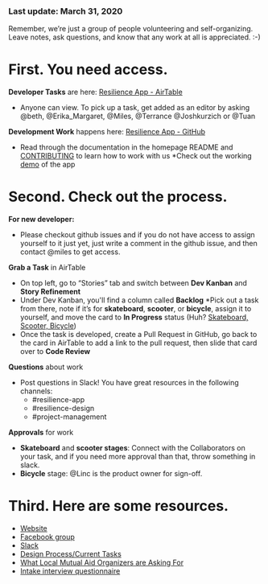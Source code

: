 ### Last update: March 31, 2020
Remember, we’re just a group of people volunteering and self-organizing. Leave notes, ask questions, and know that any work at all is appreciated. :-)

# First. You need access.
<b>Developer Tasks</b> are here: [Resilience App - AirTable](https://airtable.com/tblRjd2McKgRW9MKj/viwlRRNI0PZIxrGkc?blocks=hide)
 * Anyone can view. To pick up a task, get added as an editor by asking @beth, @Erika_Margaret, @Miles, @Terrance @Joshkurzich or @Tuan 

<b>Development Work</b> happens here: [Resilience App - GitHub](https://github.com/factn/resilience-app)
* Read through the documentation in the homepage README and [CONTRIBUTING](https://github.com/factn/resilience-app/blob/master/CONTRIBUTING.md) to learn how to work with us
*Check out the working [demo](https://mutualaidworld-frontend.herokuapp.com/) of the app
# Second. Check out the process.
<b>For new developer:</b>
* Please checkout github issues and if you do not have access to assign yourself to it just yet, just write a comment in the github issue, and then contact @miles to get access.

<b>Grab a Task</b> in AirTable
* On top left, go to “Stories” tab and switch between <b>Dev Kanban</b> and <b>Story Refinement</b>
* Under <b></b> Dev Kanban, you'll find a column called <b>Backlog</b>
*Pick out a task from there, note if it’s for <b>skateboard</b>, <b>scooter</b>, or <b>bicycle</b>, assign it to yourself, and move the card to <b>In Progress</b> status  (Huh? [Skateboard, Scooter, Bicycle](https://blog.crisp.se/wp-content/uploads/2016/01/Making-sense-of-MVP-.jpg))
* Once the task is developed, create a Pull Request in GitHub, go back to the card in AirTable to add a link to the pull request, then slide that card over to <b>Code Review</b>

<b>Questions</b> about work
* Post questions in Slack! You have great resources in the following channels:
   * #resilience-app
   * #resilience-design
   * #project-management

<b>Approvals</b> for work
* <b>Skateboard</b> and <b>scooter stages</b>: Connect with the Collaborators on your task, and if you need more approval than that, throw something in slack.
* <b>Bicycle</b> stage: @Linc is the product owner for sign-off.

# Third. Here are some resources.
* [Website](https://mutualaid.world/)
* [Facebook group](https://www.facebook.com/groups/841884169612674/)
* [Slack](https://app.slack.com/client/T010BELED7Z)
* [Design Process/Current Tasks](/Guide-for-Designers)
* [What Local Mutual Aid Organizers are Asking For](/MutualAid.world-Local-Organizer-Needs)
* [Intake interview questionnaire](https://airtable.com/shrAlCROMAob2bu2v)









